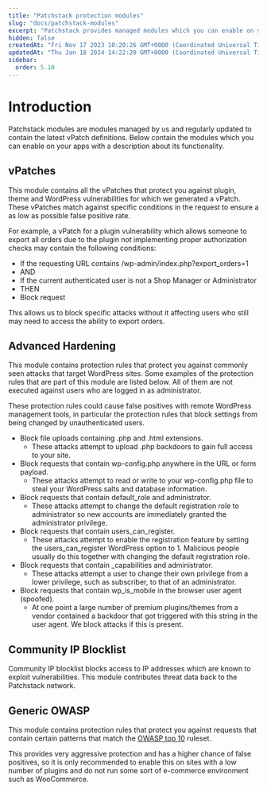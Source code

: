 ```yaml
---
title: "Patchstack protection modules"
slug: "docs/patchstack-modules"
excerpt: "Patchstack provides managed modules which you can enable on your site."
hidden: false
createdAt: "Fri Nov 17 2023 10:20:26 GMT+0000 (Coordinated Universal Time)"
updatedAt: "Thu Jan 18 2024 14:22:20 GMT+0000 (Coordinated Universal Time)"
sidebar:
  order: 5.10
---
```

# Introduction

Patchstack modules are modules managed by us and regularly updated to contain the latest vPatch definitions. Below contain the modules which you can enable on your apps with a description about its functionality.

## vPatches

This module contains all the vPatches that protect you against plugin, theme and WordPress vulnerabilities for which we generated a vPatch. These vPatches match against specific conditions in the request to ensure a as low as possible false positive rate.

For example, a vPatch for a plugin vulnerability which allows someone to export all orders due to the plugin not implementing proper authorization checks may contain the following conditions:

- If the requesting URL contains /wp-admin/index.php?export_orders=1
- AND
- If the current authenticated user is not a Shop Manager or Administrator
- THEN
- Block request

This allows us to block specific attacks without it affecting users who still may need to access the ability to export orders.

## Advanced Hardening

This module contains protection rules that protect you against commonly seen attacks that target WordPress sites. Some examples of the protection rules that are part of this module are listed below. All of them are not executed against users who are logged in as administrator.

These protection rules could cause false positives with remote WordPress management tools, in particular the protection rules that block settings from being changed by unauthenticated users.

- Block file uploads containing .php and .html extensions.
  - These attacks attempt to upload .php backdoors to gain full access to your site.
- Block requests that contain wp-config.php anywhere in the URL or form payload.
  - These attacks attempt to read or write to your wp-config.php file to steal your WordPress salts and database information.
- Block requests that contain default_role and administrator.
  - These attacks attempt to change the default registration role to administrator so new accounts are immediately granted the administrator privilege.
- Block requests that contain users_can_register.
  - These attacks attempt to enable the registration feature by setting the users_can_register WordPress option to 1. Malicious people usually do this together with changing the default registration role.
- Block requests that contain \_capabilities and administrator.
  - These attacks attempt a user to change their own privilege from a lower privilege, such as subscriber, to that of an administrator.
- Block requests that contain wp_is_mobile in the browser user agent (spoofed).
  - At one point a large number of premium plugins/themes from a vendor contained a backdoor that got triggered with this string in the user agent. We block attacks if this is present.

## Community IP Blocklist

Community IP blocklist blocks access to IP addresses which are known to exploit vulnerabilities. This module contributes threat data back to the Patchstack network.

## Generic OWASP

This module contains protection rules that protect you against requests that contain certain patterns that match the <a href="https://owasp.org/www-project-top-ten/" target="_blank">OWASP top 10</a> ruleset.

This provides very aggressive protection and has a higher chance of false positives, so it is only recommended to enable this on sites with a low number of plugins and do not run some sort of e-commerce environment such as WooCommerce.

